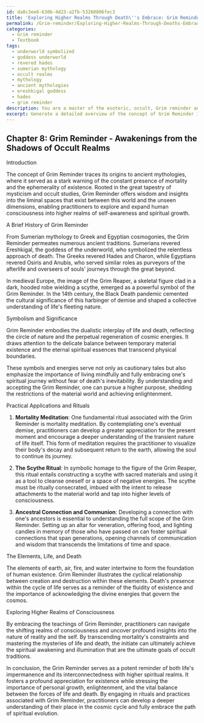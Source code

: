 ```yaml
---
id: da8c3ee6-630b-4d23-a2fb-53260806fec3
title: 'Exploring Higher Realms Through Death\''s Embrace: Grim Reminder'
permalink: /Grim-reminder/Exploring-Higher-Realms-Through-Deaths-Embrace-Grim-Reminder/
categories:
  - Grim reminder
  - Textbook
tags:
  - underworld symbolized
  - goddess underworld
  - revered hades
  - sumerian mythology
  - occult realms
  - mythology
  - ancient mythologies
  - ereshkigal goddess
  - hades
  - grim reminder
description: You are a master of the esoteric, occult, Grim reminder and education, you have written many textbooks on the subject in ways that provide students with rich and deep understanding of the subject. You are being asked to write textbook-like sections on a topic and you do it with full context, explainability, and reliability in accuracy to the true facts of the topic at hand, in a textbook style that a student would easily be able to learn from, in a rich, engaging, and contextual way. Always include relevant context (such as formulas and history), related concepts, and in a way that someone can gain deep insights from.
excerpt: Generate a detailed overview of the concept of Grim Reminder in the context of occult studies as it would appear in a grimoire or spellbook, discussing its history, symbolism, and significance, as well as practical applications and rituals associated with this concept. Include insights into the deeper understanding of Grim Reminder and its relationship with the elements of life and death, the ephemerality of existence, and exploring the higher realms of consciousness.
---
```

## Chapter 8: Grim Reminder - Awakenings from the Shadows of Occult Realms

Introduction

The concept of Grim Reminder traces its origins to ancient mythologies, where it served as a stark warning of the constant presence of mortality and the ephemerality of existence. Rooted in the great tapestry of mysticism and occult studies, Grim Reminder offers wisdom and insights into the liminal spaces that exist between this world and the unseen dimensions, enabling practitioners to explore and expand human consciousness into higher realms of self-awareness and spiritual growth.

A Brief History of Grim Reminder

From Sumerian mythology to Greek and Egyptian cosmogonies, the Grim Reminder permeates numerous ancient traditions. Sumerians revered Ereshkigal, the goddess of the underworld, who symbolized the relentless approach of death. The Greeks revered Hades and Charon, while Egyptians revered Osiris and Anubis, who served similar roles as purveyors of the afterlife and overseers of souls' journeys through the great beyond.

In medieval Europe, the image of the Grim Reaper, a skeletal figure clad in a dark, hooded robe wielding a scythe, emerged as a powerful symbol of the Grim Reminder. In the 14th century, the Black Death pandemic cemented the cultural significance of this harbinger of demise and shaped a collective understanding of life's fleeting nature.

Symbolism and Significance

Grim Reminder embodies the dualistic interplay of life and death, reflecting the circle of nature and the perpetual regeneration of cosmic energies. It draws attention to the delicate balance between temporary material existence and the eternal spiritual essences that transcend physical boundaries.

These symbols and energies serve not only as cautionary tales but also emphasize the importance of living mindfully and fully embracing one's spiritual journey without fear of death's inevitability. By understanding and accepting the Grim Reminder, one can pursue a higher purpose, shedding the restrictions of the material world and achieving enlightenment.

Practical Applications and Rituals

1. ****Mortality Meditation****: One fundamental ritual associated with the Grim Reminder is mortality meditation. By contemplating one's eventual demise, practitioners can develop a greater appreciation for the present moment and encourage a deeper understanding of the transient nature of life itself. This form of meditation requires the practitioner to visualize their body's decay and subsequent return to the earth, allowing the soul to continue its journey.

2. ****The Scythe Ritual****: In symbolic homage to the figure of the Grim Reaper, this ritual entails constructing a scythe with sacred materials and using it as a tool to cleanse oneself or a space of negative energies. The scythe must be ritually consecrated, imbued with the intent to release attachments to the material world and tap into higher levels of consciousness.

3. ****Ancestral Connection and Communion****: Developing a connection with one's ancestors is essential to understanding the full scope of the Grim Reminder. Setting up an altar for veneration, offering food, and lighting candles in memory of those who have passed on can foster spiritual connections that span generations, opening channels of communication and wisdom that transcends the limitations of time and space.

The Elements, Life, and Death

The elements of earth, air, fire, and water intertwine to form the foundation of human existence. Grim Reminder illustrates the cyclical relationship between creation and destruction within these elements. Death's presence within the cycle of life serves as a reminder of the fluidity of existence and the importance of acknowledging the divine energies that govern the cosmos.

Exploring Higher Realms of Consciousness

By embracing the teachings of Grim Reminder, practitioners can navigate the shifting realms of consciousness and uncover profound insights into the nature of reality and the self. By transcending mortality's constraints and mastering the mysteries of life and death, the initiate can ultimately achieve the spiritual awakening and illumination that are the ultimate goals of occult traditions.

In conclusion, the Grim Reminder serves as a potent reminder of both life's impermanence and its interconnectedness with higher spiritual realms. It fosters a profound appreciation for existence while stressing the importance of personal growth, enlightenment, and the vital balance between the forces of life and death. By engaging in rituals and practices associated with Grim Reminder, practitioners can develop a deeper understanding of their place in the cosmic cycle and fully embrace the path of spiritual evolution.
